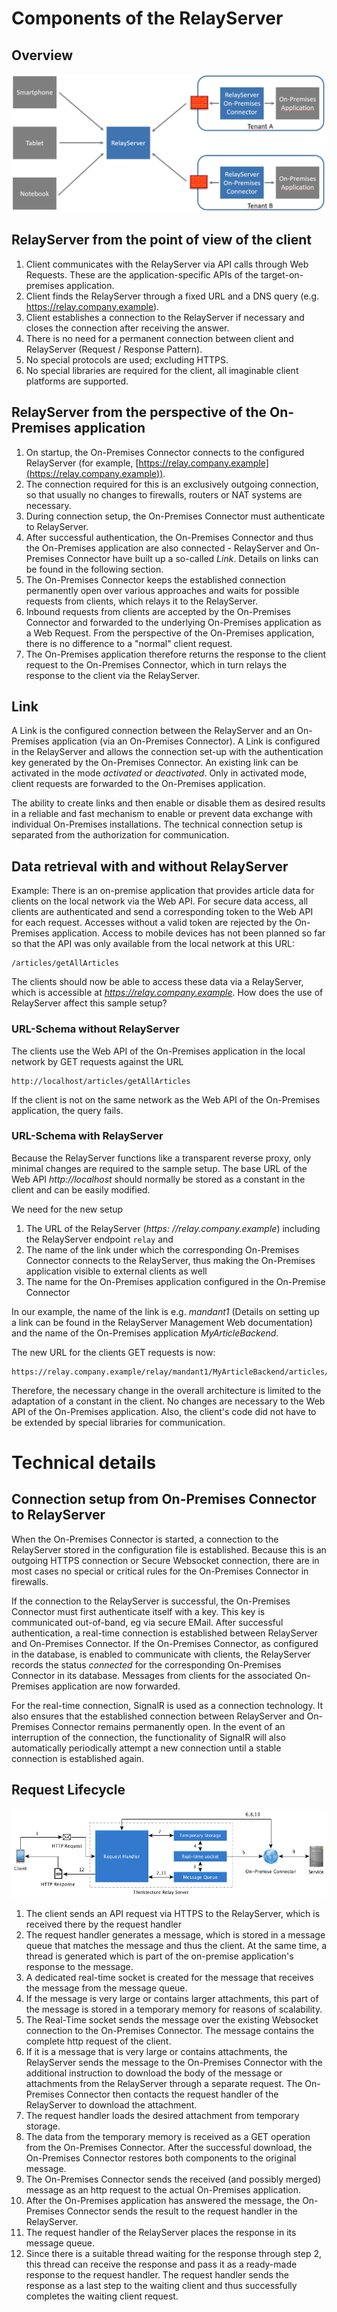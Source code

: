 # Components of the RelayServer

## Overview
![2-architecture-overview.png](./assets/2-architecture-overview.png)


## RelayServer from the point of view of the client

1. Client communicates with the RelayServer via API calls through Web Requests. These are the application-specific APIs of the target-on-premises application.
1. Client finds the RelayServer through a fixed URL and a DNS query (e.g. https://relay.company.example).
1. Client establishes a connection to the RelayServer if necessary and closes the connection after receiving the answer.
1. There is no need for a permanent connection between client and RelayServer (Request / Response Pattern).
1. No special protocols are used; excluding HTTPS.
1. No special libraries are required for the client, all imaginable client platforms are supported.

## RelayServer from the perspective of the On-Premises application

1. On startup, the On-Premises Connector connects to the configured RelayServer (for example, [https://relay.company.example](https://relay.company.example)).
1. The connection required for this is an exclusively outgoing connection, so that usually no changes to firewalls, routers or NAT systems are necessary.
1. During connection setup, the On-Premises Connector must authenticate to RelayServer.
1. After successful authentication, the On-Premises Connector and thus the On-Premises application are also connected - RelayServer and On-Premises Connector have built up a so-called *Link*. Details on links can be found in the following section.
1. The On-Premises Connector keeps the established connection permanently open over various approaches and waits for possible requests from clients, which relays it to the RelayServer.
1. Inbound requests from clients are accepted by the On-Premises Connector and forwarded to the underlying On-Premises application as a Web Request. From the perspective of the On-Premises application, there is no difference to a "normal" client request.
1. The On-Premises application therefore returns the response to the client request to the On-Premises Connector, which in turn relays the response to the client via the RelayServer.

## Link

A Link is the configured connection between the RelayServer and an On-Premises application (via an On-Premises Connector). A Link is configured in the RelayServer and allows the connection set-up with the authentication key generated by the On-Premises Connector. An existing link can be activated in the mode *activated* or *deactivated*. Only in activated mode, client requests are forwarded to the On-Premises application.

The ability to create links and then enable or disable them as desired results in a reliable and fast mechanism to enable or prevent data exchange with individual On-Premises installations. The technical connection setup is separated from the authorization for communication.

## Data retrieval with and without RelayServer

Example: There is an on-premise application that provides article data for clients on the local network via the Web API. For secure data access, all clients are authenticated and send a corresponding token to the Web API for each request. Accesses without a valid token are rejected by the On-Premises application.
Access to mobile devices has not been planned so far so that the API was only available from the local network at this URL:

```
/articles/getAllArticles
```

The clients should now be able to access these data via a RelayServer, which is accessible at *https://relay.company.example*. How does the use of RelayServer affect this sample setup?

### URL-Schema without RelayServer

The clients use the Web API of the On-Premises application in the local network by GET requests against the URL

```
http://localhost/articles/getAllArticles
```

If the client is not on the same network as the Web API of the On-Premises application, the query fails.

### URL-Schema with RelayServer

Because the RelayServer functions like a transparent reverse proxy, only minimal changes are required to the sample setup. The base URL of the Web API *http://localhost* should normally be stored as a constant in the client and can be easily modified.

We need for the new setup

1. The URL of the RelayServer (*https: //relay.company.example*) including the RelayServer endpoint `relay` and
1. The name of the link under which the corresponding On-Premises Connector connects to the RelayServer, thus making the On-Premises application visible to external clients as well
1. The name for the On-Premises application configured in the On-Premise Connector

In our example, the name of the link is e.g. *mandant1* (Details on setting up a link can be found in the RelayServer Management Web documentation) and the name of the On-Premises application *MyArticleBackend*.

The new URL for the clients GET requests is now:

```
https://relay.company.example/relay/mandant1/MyArticleBackend/articles/getAllArticles
```

Therefore, the necessary change in the overall architecture is limited to the adaptation of a constant in the client. No changes are necessary to the Web API of the On-Premises application. Also, the client's code did not have to be extended by special libraries for communication.

# Technical details

## Connection setup from On-Premises Connector to RelayServer

When the On-Premises Connector is started, a connection to the RelayServer stored in the configuration file is established. Because this is an outgoing HTTPS connection or Secure Websocket connection, there are in most cases no special or critical rules for the On-Premises Connector in firewalls.

If the connection to the RelayServer is successful, the On-Premises Connector must first authenticate itself with a key. This key is communicated out-of-band, eg via secure EMail. After successful authentication, a real-time connection is established between RelayServer and On-Premises Connector. If the On-Premises Connector, as configured in the database, is enabled to communicate with clients, the RelayServer records the status *connected* for the corresponding On-Premises Connector in its database. Messages from clients for the associated On-Premises application are now forwarded.

For the real-time connection, SignalR is used as a connection technology. It also ensures that the established connection between RelayServer and On-Premises Connector remains permanently open. In the event of an interruption of the connection, the functionality of SignalR will also automatically periodically attempt a new connection until a stable connection is established again.

## Request Lifecycle
![2-request-lifecycle.png](./assets/2-request-lifecycle.png)

1. The client sends an API request via HTTPS to the RelayServer, which is received there by the request handler
1. The request handler generates a message, which is stored in a message queue that matches the message and thus the client. At the same time, a thread is generated which is part of the on-premise application's response to the message.
1. A dedicated real-time socket is created for the message that receives the message from the message queue.
1. If the message is very large or contains larger attachments, this part of the message is stored in a temporary memory for reasons of scalability.
1. The Real-Time socket sends the message over the existing Websocket connection to the On-Premises Connector. The message contains the complete http request of the client.
1. If it is a message that is very large or contains attachments, the RelayServer sends the message to the On-Premises Connector with the additional instruction to download the body of the message or attachments from the RelayServer through a separate request. The On-Premises Connector then contacts the request handler of the RelayServer to download the attachment.
1. The request handler loads the desired attachment from temporary storage.
1. The data from the temporary memory is received as a GET operation from the On-Premises Connector. After the successful download, the On-Premises Connector restores both components to the original message.
1. The On-Premises Connector sends the received (and possibly merged) message as an http request to the actual On-Premises application.
1. After the On-Premises application has answered the message, the On-Premises Connector sends the result to the request handler in the RelayServer.
1. The request handler of the RelayServer places the response in its message queue.
1. Since there is a suitable thread waiting for the response through step 2, this thread can receive the response and pass it as a ready-made response to the request handler. The request handler sends the response as a last step to the waiting client and thus successfully completes the waiting client request.
